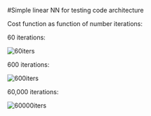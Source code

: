 #Simple linear NN for testing code architecture

Cost function as function of number iterations:

60 iterations:

![60iters](https://user-images.githubusercontent.com/17757035/34342844-1fff2350-e972-11e7-858a-9e3156cad24f.png)

600 iterations:

![600iters](https://user-images.githubusercontent.com/17757035/34342845-202d6562-e972-11e7-9764-05c395dbf3cd.png)

60,000 iterations:

![60000iters](https://user-images.githubusercontent.com/17757035/34342846-20605760-e972-11e7-8f23-592d4acb7bfb.png)
